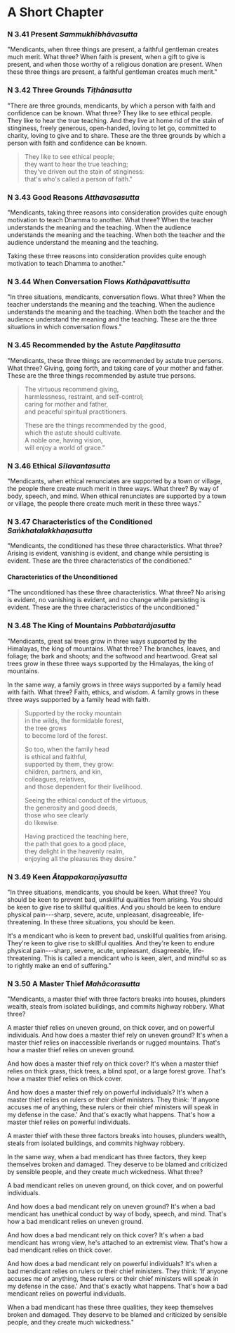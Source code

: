 # A Short Chapter

### N 3.41 Present  *Sammukhībhāvasutta*

"Mendicants, when three things are present, a faithful gentleman creates
much merit. What three? When faith is present, when a gift to give is
present, and when those worthy of a religious donation are present. When
these three things are present, a faithful gentleman creates much
merit."

<!--pg-->
### N 3.42 Three Grounds  *Tiṭhānasutta*

"There are three grounds, mendicants, by which a person with faith and
confidence can be known. What three? They like to see ethical people.
They like to hear the true teaching. And they live at home rid of the
stain of stinginess, freely generous, open-handed, loving to let go,
committed to charity, loving to give and to share. These are the three
grounds by which a person with faith and confidence can be known.

> They like to see ethical people;\
> they want to hear the true teaching;\
> they've driven out the stain of stinginess:\
> that's who's called a person of faith."

<!--pg-->
### N 3.43 Good Reasons  *Atthavasasutta*

"Mendicants, taking three reasons into consideration provides quite
enough motivation to teach Dhamma to another. What three? When the
teacher understands the meaning and the teaching. When the audience
understands the meaning and the teaching. When both the teacher and the
audience understand the meaning and the teaching.

Taking these three reasons into consideration provides quite enough
motivation to teach Dhamma to another."

<!--pg-->
### N 3.44 When Conversation Flows  *Kathāpavattisutta*

"In three situations, mendicants, conversation flows. What three? When
the teacher understands the meaning and the teaching. When the audience
understands the meaning and the teaching. When both the teacher and the
audience understand the meaning and the teaching. These are the three
situations in which conversation flows."

<!--pg-->
### N 3.45 Recommended by the Astute  *Paṇḍitasutta*

"Mendicants, these three things are recommended by astute true persons.
What three? Giving, going forth, and taking care of your mother and
father. These are the three things recommended by astute true persons.

> The virtuous recommend giving,\
> harmlessness, restraint, and self-control;\
> caring for mother and father,\
> and peaceful spiritual practitioners.
>
> These are the things recommended by the good,\
> which the astute should cultivate.\
> A noble one, having vision,\
> will enjoy a world of grace."

<!--pg-->
### N 3.46 Ethical  *Sīlavantasutta*

"Mendicants, when ethical renunciates are supported by a town or
village, the people there create much merit in three ways. What three?
By way of body, speech, and mind. When ethical renunciates are supported
by a town or village, the people there create much merit in these three
ways."

<!--pg-->
### N 3.47 Characteristics of the Conditioned  *Saṅkhatalakkhaṇasutta*

"Mendicants, the conditioned has these three characteristics. What
three? Arising is evident, vanishing is evident, and change while
persisting is evident. These are the three characteristics of the
conditioned."

#### Characteristics of the Unconditioned

"The unconditioned has these three characteristics. What three? No
arising is evident, no vanishing is evident, and no change while
persisting is evident. These are the three characteristics of the
unconditioned."

<!--pg-->
### N 3.48 The King of Mountains  *Pabbatarājasutta*

"Mendicants, great sal trees grow in three ways supported by the
Himalayas, the king of mountains. What three? The branches, leaves, and
foliage; the bark and shoots; and the softwood and heartwood. Great sal
trees grow in these three ways supported by the Himalayas, the king of
mountains.

In the same way, a family grows in three ways supported by a family head
with faith. What three? Faith, ethics, and wisdom. A family grows in
these three ways supported by a family head with faith.

> Supported by the rocky mountain\
> in the wilds, the formidable forest,\
> the tree grows\
> to become lord of the forest.
>
> So too, when the family head\
> is ethical and faithful,\
> supported by them, they grow:\
> children, partners, and kin,\
> colleagues, relatives,\
> and those dependent for their livelihood.
>
> Seeing the ethical conduct of the virtuous,\
> the generosity and good deeds,\
> those who see clearly\
> do likewise.
>
> Having practiced the teaching here,\
> the path that goes to a good place,\
> they delight in the heavenly realm,\
> enjoying all the pleasures they desire."

<!--pg-->
### N 3.49 Keen  *Ātappakaraṇīyasutta*

"In three situations, mendicants, you should be keen. What three? You
should be keen to prevent bad, unskillful qualities from arising. You
should be keen to give rise to skillful qualities. And you should be
keen to endure physical pain---sharp, severe, acute, unpleasant,
disagreeable, life-threatening. In these three situations, you should be
keen.

It's a mendicant who is keen to prevent bad, unskillful qualities from
arising. They're keen to give rise to skillful qualities. And they're
keen to endure physical pain---sharp, severe, acute, unpleasant,
disagreeable, life-threatening. This is called a mendicant who is keen,
alert, and mindful so as to rightly make an end of suffering."

<!--pg-->
### N 3.50 A Master Thief  *Mahācorasutta*

"Mendicants, a master thief with three factors breaks into houses,
plunders wealth, steals from isolated buildings, and commits highway
robbery. What three?

A master thief relies on uneven ground, on thick cover, and on powerful
individuals. And how does a master thief rely on uneven ground? It's
when a master thief relies on inaccessible riverlands or rugged
mountains. That's how a master thief relies on uneven ground.

And how does a master thief rely on thick cover? It's when a master
thief relies on thick grass, thick trees, a blind spot, or a large
forest grove. That's how a master thief relies on thick cover.

And how does a master thief rely on powerful individuals? It's when a
master thief relies on rulers or their chief ministers. They think: 'If
anyone accuses me of anything, these rulers or their chief ministers
will speak in my defense in the case.' And that's exactly what happens.
That's how a master thief relies on powerful individuals.

A master thief with these three factors breaks into houses, plunders
wealth, steals from isolated buildings, and commits highway robbery.

In the same way, when a bad mendicant has three factors, they keep
themselves broken and damaged. They deserve to be blamed and criticized
by sensible people, and they create much wickedness. What three?

A bad mendicant relies on uneven ground, on thick cover, and on powerful
individuals.

And how does a bad mendicant rely on uneven ground? It's when a bad
mendicant has unethical conduct by way of body, speech, and mind. That's
how a bad mendicant relies on uneven ground.

And how does a bad mendicant rely on thick cover? It's when a bad
mendicant has wrong view, he's attached to an extremist view. That's how
a bad mendicant relies on thick cover.

And how does a bad mendicant rely on powerful individuals? It's when a
bad mendicant relies on rulers or their chief ministers. They think: 'If
anyone accuses me of anything, these rulers or their chief ministers
will speak in my defense in the case.' And that's exactly what happens.
That's how a bad mendicant relies on powerful individuals.

When a bad mendicant has these three qualities, they keep themselves
broken and damaged. They deserve to be blamed and criticized by sensible
people, and they create much wickedness."

